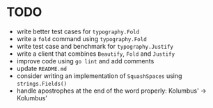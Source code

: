 # TODO

- write better test cases for `typography.Fold`
- write a `fold` command using `typography.Fold`
- write test case and benchmark for `typography.Justify`
- write a client that combines `Beautify`, `Fold` and `Justify`
- improve code using `go lint` and add comments
- update `README.md`
- consider writing an implementation of `SquashSpaces` using `strings.Fields()`
- handle apostrophes at the end of the word properly: Kolumbus' -> Kolumbus’
